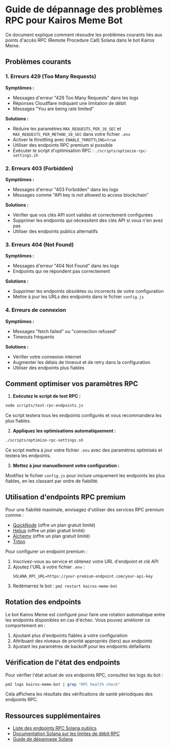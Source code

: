 # Guide de dépannage des problèmes RPC pour Kairos Meme Bot

Ce document explique comment résoudre les problèmes courants liés aux points d'accès RPC (Remote Procedure Call) Solana dans le bot Kairos Meme.

## Problèmes courants

### 1. Erreurs 429 (Too Many Requests)

**Symptômes :**
- Messages d'erreur "429 Too Many Requests" dans les logs
- Réponses Cloudflare indiquant une limitation de débit
- Messages "You are being rate limited"

**Solutions :**
- Réduire les paramètres `MAX_REQUESTS_PER_10_SEC` et `MAX_REQUESTS_PER_METHOD_10_SEC` dans votre fichier `.env`
- Activer le throttling avec `ENABLE_THROTTLING=true`
- Utiliser des endpoints RPC premium si possible
- Exécuter le script d'optimisation RPC : `./scripts/optimize-rpc-settings.sh`

### 2. Erreurs 403 (Forbidden)

**Symptômes :**
- Messages d'erreur "403 Forbidden" dans les logs
- Messages comme "API key is not allowed to access blockchain"

**Solutions :**
- Vérifier que vos clés API sont valides et correctement configurées
- Supprimer les endpoints qui nécessitent des clés API si vous n'en avez pas
- Utiliser des endpoints publics alternatifs

### 3. Erreurs 404 (Not Found)

**Symptômes :**
- Messages d'erreur "404 Not Found" dans les logs
- Endpoints qui ne répondent pas correctement

**Solutions :**
- Supprimer les endpoints obsolètes ou incorrects de votre configuration
- Mettre à jour les URLs des endpoints dans le fichier `config.js`

### 4. Erreurs de connexion

**Symptômes :**
- Messages "fetch failed" ou "connection refused"
- Timeouts fréquents

**Solutions :**
- Vérifier votre connexion internet
- Augmenter les délais de timeout et de retry dans la configuration
- Utiliser des endpoints plus fiables

## Comment optimiser vos paramètres RPC

1. **Exécutez le script de test RPC :**

```bash
node scripts/test-rpc-endpoints.js
```

Ce script testera tous les endpoints configurés et vous recommandera les plus fiables.

2. **Appliquez les optimisations automatiquement :**

```bash
./scripts/optimize-rpc-settings.sh
```

Ce script mettra à jour votre fichier `.env` avec des paramètres optimisés et testera les endpoints.

3. **Mettez à jour manuellement votre configuration :**

Modifiez le fichier `config.js` pour inclure uniquement les endpoints les plus fiables, en les classant par ordre de fiabilité.

## Utilisation d'endpoints RPC premium

Pour une fiabilité maximale, envisagez d'utiliser des services RPC premium comme :

- [QuickNode](https://www.quicknode.com/) (offre un plan gratuit limité)
- [Helius](https://helius.xyz/) (offre un plan gratuit limité)
- [Alchemy](https://www.alchemy.com/) (offre un plan gratuit limité)
- [Triton](https://triton.one/)

Pour configurer un endpoint premium :

1. Inscrivez-vous au service et obtenez votre URL d'endpoint et clé API
2. Ajoutez l'URL à votre fichier `.env` :
   ```
   SOLANA_RPC_URL=https://your-premium-endpoint.com/your-api-key
   ```
3. Redémarrez le bot : `pm2 restart kairos-meme-bot`

## Rotation des endpoints

Le bot Kairos Meme est configuré pour faire une rotation automatique entre les endpoints disponibles en cas d'échec. Vous pouvez améliorer ce comportement en :

1. Ajoutant plus d'endpoints fiables à votre configuration
2. Attribuant des niveaux de priorité appropriés (tiers) aux endpoints
3. Ajustant les paramètres de backoff pour les endpoints défaillants

## Vérification de l'état des endpoints

Pour vérifier l'état actuel de vos endpoints RPC, consultez les logs du bot :

```bash
pm2 logs kairos-meme-bot | grep "RPC health check"
```

Cela affichera les résultats des vérifications de santé périodiques des endpoints RPC.

## Ressources supplémentaires

- [Liste des endpoints RPC Solana publics](https://docs.solana.com/cluster/rpc-endpoints)
- [Documentation Solana sur les limites de débit RPC](https://docs.solana.com/developing/clients/jsonrpc-api#ratelimit)
- [Guide de dépannage Solana](https://docs.solana.com/developing/clients/jsonrpc-api#error-codes)